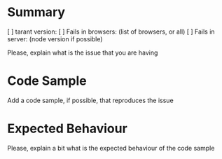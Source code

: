 # Summary

[ ] tarant version:
[ ] Fails in browsers: (list of browsers, or all)
[ ] Fails in server: (node version if possible)

Please, explain what is the issue that you are having

# Code Sample

Add a code sample, if possible, that reproduces the issue

# Expected Behaviour

Please, explain a bit what is the expected behaviour of the code sample